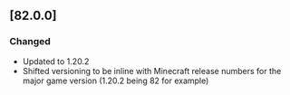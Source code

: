 ## [82.0.0]

### Changed

- Updated to 1.20.2
- Shifted versioning to be inline with Minecraft release numbers for the major game version (1.20.2 being 82 for example)
